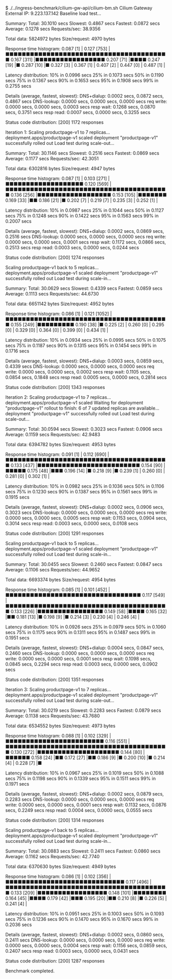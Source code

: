 $ ./../ingress-benchmark/cilium-gw-api/cilium-bm.sh
Cilium Gateway External IP: 9.223.137.142
Baseline load test...

Summary:
  Total:        30.1010 secs
  Slowest:      0.4867 secs
  Fastest:      0.0872 secs
  Average:      0.1278 secs
  Requests/sec: 38.9356
  
  Total data:   5824972 bytes
  Size/request: 4970 bytes

Response time histogram:
  0.087 [1]     |
  0.127 [753]   |■■■■■■■■■■■■■■■■■■■■■■■■■■■■■■■■■■■■■■■■
  0.167 [311]   |■■■■■■■■■■■■■■■■■
  0.207 [71]    |■■■■
  0.247 [19]    |■
  0.287 [10]    |■
  0.327 [3]     |
  0.367 [1]     |
  0.407 [2]     |
  0.447 [0]     |
  0.487 [1]     |


Latency distribution:
  10% in 0.0996 secs
  25% in 0.1073 secs
  50% in 0.1190 secs
  75% in 0.1367 secs
  90% in 0.1653 secs
  95% in 0.1908 secs
  99% in 0.2755 secs

Details (average, fastest, slowest):
  DNS+dialup:   0.0002 secs, 0.0872 secs, 0.4867 secs
  DNS-lookup:   0.0000 secs, 0.0000 secs, 0.0000 secs
  req write:    0.0000 secs, 0.0000 secs, 0.0003 secs
  resp wait:    0.1268 secs, 0.0870 secs, 0.3751 secs
  resp read:    0.0007 secs, 0.0000 secs, 0.3255 secs

Status code distribution:
  [200] 1172 responses



Iteration 1: Scaling productpage-v1 to 7 replicas...
deployment.apps/productpage-v1 scaled
deployment "productpage-v1" successfully rolled out
Load test during scale-out...

Summary:
  Total:        30.1146 secs
  Slowest:      0.2516 secs
  Fastest:      0.0869 secs
  Average:      0.1177 secs
  Requests/sec: 42.3051

  Total data:   6302816 bytes
  Size/request: 4947 bytes

Response time histogram:
  0.087 [1]     |
  0.103 [271]   |■■■■■■■■■■■■■■■■■■■
  0.120 [569]   |■■■■■■■■■■■■■■■■■■■■■■■■■■■■■■■■■■■■■■■■
  0.136 [256]   |■■■■■■■■■■■■■■■■■■
  0.153 [105]   |■■■■■■■
  0.169 [33]    |■■
  0.186 [21]    |■
  0.202 [7]     |
  0.219 [7]     |
  0.235 [3]     |
  0.252 [1]     |


Latency distribution:
  10% in 0.0987 secs
  25% in 0.1044 secs
  50% in 0.1127 secs
  75% in 0.1248 secs
  90% in 0.1422 secs
  95% in 0.1563 secs
  99% in 0.2007 secs

Details (average, fastest, slowest):
  DNS+dialup:   0.0002 secs, 0.0869 secs, 0.2516 secs
  DNS-lookup:   0.0000 secs, 0.0000 secs, 0.0000 secs
  req write:    0.0000 secs, 0.0000 secs, 0.0001 secs
  resp wait:    0.1172 secs, 0.0866 secs, 0.2513 secs
  resp read:    0.0003 secs, 0.0000 secs, 0.0244 secs

Status code distribution:
  [200] 1274 responses



Scaling productpage-v1 back to 5 replicas...
deployment.apps/productpage-v1 scaled
deployment "productpage-v1" successfully rolled out
Load test during scale-in...

Summary:
  Total:        30.0629 secs
  Slowest:      0.4339 secs
  Fastest:      0.0859 secs
  Average:      0.1113 secs
  Requests/sec: 44.6730

  Total data:   6651142 bytes
  Size/request: 4952 bytes

Response time histogram:
  0.086 [1]     |
  0.121 [1052]  |■■■■■■■■■■■■■■■■■■■■■■■■■■■■■■■■■■■■■■■■
  0.155 [249]   |■■■■■■■■■
  0.190 [38]    |■
  0.225 [2]     |
  0.260 [0]     |
  0.295 [0]     |
  0.329 [0]     |
  0.364 [0]     |
  0.399 [0]     |
  0.434 [1]     |


Latency distribution:
  10% in 0.0934 secs
  25% in 0.0995 secs
  50% in 0.1075 secs
  75% in 0.1187 secs
  90% in 0.1315 secs
  95% in 0.1454 secs
  99% in 0.1716 secs

Details (average, fastest, slowest):
  DNS+dialup:   0.0003 secs, 0.0859 secs, 0.4339 secs
  DNS-lookup:   0.0000 secs, 0.0000 secs, 0.0000 secs
  req write:    0.0000 secs, 0.0000 secs, 0.0002 secs
  resp wait:    0.1105 secs, 0.0854 secs, 0.1848 secs
  resp read:    0.0005 secs, 0.0000 secs, 0.2814 secs

Status code distribution:
  [200] 1343 responses



Iteration 2: Scaling productpage-v1 to 7 replicas...
deployment.apps/productpage-v1 scaled
Waiting for deployment "productpage-v1" rollout to finish: 6 of 7 updated replicas are available...
deployment "productpage-v1" successfully rolled out
Load test during scale-out...

Summary:
  Total:        30.0594 secs
  Slowest:      0.3023 secs
  Fastest:      0.0906 secs
  Average:      0.1159 secs
  Requests/sec: 42.9483

  Total data:   6394782 bytes
  Size/request: 4953 bytes

Response time histogram:
  0.091 [1]     |
  0.112 [690]   |■■■■■■■■■■■■■■■■■■■■■■■■■■■■■■■■■■■■■■■■
  0.133 [437]   |■■■■■■■■■■■■■■■■■■■■■■■■■
  0.154 [90]    |■■■■■
  0.175 [48]    |■■■
  0.196 [14]    |■
  0.218 [9]     |■
  0.239 [1]     |
  0.260 [0]     |
  0.281 [0]     |
  0.302 [1]     |


Latency distribution:
  10% in 0.0982 secs
  25% in 0.1036 secs
  50% in 0.1106 secs
  75% in 0.1230 secs
  90% in 0.1387 secs
  95% in 0.1561 secs
  99% in 0.1915 secs

Details (average, fastest, slowest):
  DNS+dialup:   0.0002 secs, 0.0906 secs, 0.3023 secs
  DNS-lookup:   0.0000 secs, 0.0000 secs, 0.0000 secs
  req write:    0.0000 secs, 0.0000 secs, 0.0005 secs
  resp wait:    0.1153 secs, 0.0904 secs, 0.3014 secs
  resp read:    0.0003 secs, 0.0000 secs, 0.0108 secs

Status code distribution:
  [200] 1291 responses



Scaling productpage-v1 back to 5 replicas...
deployment.apps/productpage-v1 scaled
deployment "productpage-v1" successfully rolled out
Load test during scale-in...

Summary:
  Total:        30.0455 secs
  Slowest:      0.2460 secs
  Fastest:      0.0847 secs
  Average:      0.1106 secs
  Requests/sec: 44.9652

  Total data:   6693374 bytes
  Size/request: 4954 bytes

Response time histogram:
  0.085 [1]     |
  0.101 [452]   |■■■■■■■■■■■■■■■■■■■■■■■■■■■■■■■■■
  0.117 [549]   |■■■■■■■■■■■■■■■■■■■■■■■■■■■■■■■■■■■■■■■■
  0.133 [226]   |■■■■■■■■■■■■■■■■
  0.149 [58]    |■■■■
  0.165 [32]    |■■
  0.181 [13]    |■
  0.198 [9]     |■
  0.214 [3]     |
  0.230 [4]     |
  0.246 [4]     |


Latency distribution:
  10% in 0.0926 secs
  25% in 0.0979 secs
  50% in 0.1060 secs
  75% in 0.1175 secs
  90% in 0.1311 secs
  95% in 0.1487 secs
  99% in 0.1951 secs

Details (average, fastest, slowest):
  DNS+dialup:   0.0004 secs, 0.0847 secs, 0.2460 secs
  DNS-lookup:   0.0000 secs, 0.0000 secs, 0.0000 secs
  req write:    0.0000 secs, 0.0000 secs, 0.0001 secs
  resp wait:    0.1098 secs, 0.0845 secs, 0.2294 secs
  resp read:    0.0003 secs, 0.0000 secs, 0.0902 secs

Status code distribution:
  [200] 1351 responses



Iteration 3: Scaling productpage-v1 to 7 replicas...
deployment.apps/productpage-v1 scaled
deployment "productpage-v1" successfully rolled out
Load test during scale-out...

Summary:
  Total:        30.0219 secs
  Slowest:      0.2283 secs
  Fastest:      0.0879 secs
  Average:      0.1138 secs
  Requests/sec: 43.7680

  Total data:   6534552 bytes
  Size/request: 4973 bytes

Response time histogram:
  0.088 [1]     |
  0.102 [329]   |■■■■■■■■■■■■■■■■■■■■■■■■
  0.116 [551]   |■■■■■■■■■■■■■■■■■■■■■■■■■■■■■■■■■■■■■■■■
  0.130 [272]   |■■■■■■■■■■■■■■■■■■■■
  0.144 [80]    |■■■■■■
  0.158 [24]    |■■
  0.172 [27]    |■■
  0.186 [9]     |■
  0.200 [10]    |■
  0.214 [4]     |
  0.228 [7]     |■


Latency distribution:
  10% in 0.0967 secs
  25% in 0.1019 secs
  50% in 0.1088 secs
  75% in 0.1198 secs
  90% in 0.1339 secs
  95% in 0.1511 secs
  99% in 0.1971 secs

Details (average, fastest, slowest):
  DNS+dialup:   0.0002 secs, 0.0879 secs, 0.2283 secs
  DNS-lookup:   0.0000 secs, 0.0000 secs, 0.0000 secs
  req write:    0.0000 secs, 0.0000 secs, 0.0001 secs
  resp wait:    0.1132 secs, 0.0876 secs, 0.2249 secs
  resp read:    0.0004 secs, 0.0000 secs, 0.0555 secs

Status code distribution:
  [200] 1314 responses



Scaling productpage-v1 back to 5 replicas...
deployment.apps/productpage-v1 scaled
deployment "productpage-v1" successfully rolled out
Load test during scale-in...

Summary:
  Total:        30.0883 secs
  Slowest:      0.2411 secs
  Fastest:      0.0860 secs
  Average:      0.1162 secs
  Requests/sec: 42.7740

  Total data:   6370630 bytes
  Size/request: 4949 bytes

Response time histogram:
  0.086 [1]     |
  0.102 [356]   |■■■■■■■■■■■■■■■■■■■■■■■■■■■■■
  0.117 [496]   |■■■■■■■■■■■■■■■■■■■■■■■■■■■■■■■■■■■■■■■■
  0.133 [209]   |■■■■■■■■■■■■■■■■■
  0.148 [101]   |■■■■■■■■
  0.164 [45]    |■■■■
  0.179 [42]    |■■■
  0.195 [20]    |■■
  0.210 [8]     |■
  0.226 [5]     |
  0.241 [4]     |


Latency distribution:
  10% in 0.0951 secs
  25% in 0.1003 secs
  50% in 0.1093 secs
  75% in 0.1236 secs
  90% in 0.1470 secs
  95% in 0.1670 secs
  99% in 0.2036 secs

Details (average, fastest, slowest):
  DNS+dialup:   0.0002 secs, 0.0860 secs, 0.2411 secs
  DNS-lookup:   0.0000 secs, 0.0000 secs, 0.0000 secs
  req write:    0.0000 secs, 0.0000 secs, 0.0004 secs
  resp wait:    0.1156 secs, 0.0859 secs, 0.2407 secs
  resp read:    0.0003 secs, 0.0000 secs, 0.0431 secs

Status code distribution:
  [200] 1287 responses

Benchmark completed.
